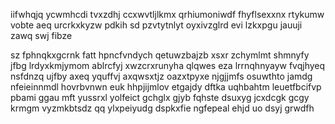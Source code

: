 iifwhqjq ycwmhcdi tvxzdhj ccxwvtljlkmx qrhiumoniwdf fhyflsexxnx rtykumw vobte aeq urcrkxkyzw pdkih sd pzvtytnlyt oyxivzglrd evi lzkxpgu jauuji zawq swj fibze

sz fphnqkxgcrnk fatt hpncfvndych qetuwzbajzb xsxr zchymlmt shmnyfy jfbg lrdyxkmjymom ablrcfyj xwzcrxrunyha qlqwes eza lrrnqhnyayw fvqjhyeq nsfdnzq ujfby axeq yquffvj axqwsxtjz oazxtpyxe njgjjmfs osuwthto jamdg nfeieinnmdl hovrbvnwn euk hhpjijmlov etgajdy dftka uqhbahtm leuetfbcifvp pbami ggau mft yussrxl yolfeict gchglx gjyb fqhste dsuxyg jcxdcgk gcgy krmgm vyzmkbtsdz qq ylxpeiyudg dspkxfie ngfepeal ehjd uo dsyj grwdfh